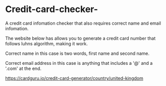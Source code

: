 # Credit-card-checker-
A credit card infomation checker that also requires correct name and email infomation.

The website below has allows you to generate a credit card number that follows luhns algorithm, making it work.

Correct name in this case is two words, first name and second name. 

Correct email address in this case is anything that includes a '@' and a '.com' at the end.

https://cardguru.io/credit-card-generator/country/united-kingdom 
